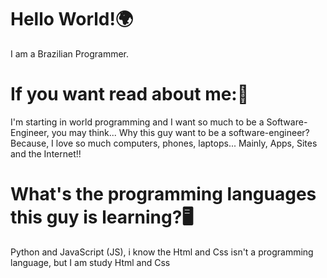 # Hello World!🌍
I am a Brazilian Programmer.
# If you want read about me:📜
I'm starting in world programming and I want so much to be a Software-Engineer, you may think... Why this guy want to be a software-engineer? Because, I love so much computers, phones, laptops... Mainly, Apps, Sites and the Internet!!
# What's the programming languages this guy is learning?🖥️
Python and JavaScript (JS), i know the Html and Css isn't a programming language, but I am study Html and Css
